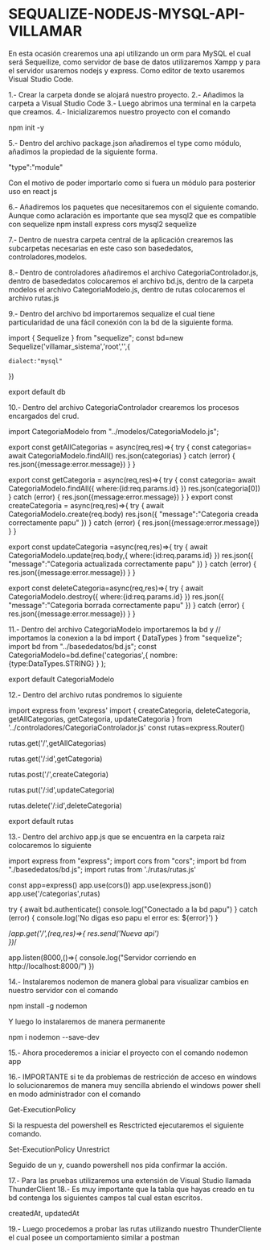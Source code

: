 # SEQUALIZE-NODEJS-MYSQL-API-VILLAMAR
 
En esta ocasión crearemos una api utilizando un orm para MySQL el cual será Sequeilize, como servidor de base de datos utilizaremos Xampp y para el servidor usaremos nodejs y express. Como editor de texto usaremos Visual Studio Code.

1.- Crear la carpeta donde se alojará nuestro proyecto.
2.- Añadimos la carpeta a Visual Studio Code
3.- Luego abrimos una terminal en la carpeta que creamos.
4.- Inicializaremos nuestro proyecto con el comando

npm init -y

5.- Dentro del archivo package.json añadiremos el type como módulo, añadimos la propiedad de la siguiente forma.

"type":"module"

Con el motivo de poder importarlo como si fuera un módulo para posterior uso en react js

6.- Añadiremos los paquetes que necesitaremos con el siguiente comando. Aunque como aclaración es importante que sea mysql2 que es compatible con sequelize
npm install express cors mysql2 sequelize

7.- Dentro de nuestra carpeta central de la aplicación crearemos las subcarpetas necesarias en este caso son basededatos, controladores,modelos.

8.- Dentro de controladores añadiremos el archivo CategoriaControlador.js, dentro de basededatos colocaremos el archivo bd.js, dentro de la carpeta modelos el archivo CategoriaModelo.js, dentro de rutas colocaremos el archivo rutas.js

9.- Dentro del archivo bd importaremos sequalize el cual tiene particularidad de una fácil conexión con la bd de la siguiente forma.

import { Sequelize } from "sequelize";
const bd=new Sequelize('villamar_sistema','root','',{
    
    dialect:"mysql"

})


export default db

10.- Dentro del archivo CategoriaControlador crearemos los procesos encargados del crud.

import CategoriaModelo from "../modelos/CategoriaModelo.js";

export const getAllCategorias = async(req,res)=>{
    try {
        const categorias= await CategoriaModelo.findAll()
        res.json(categorias)
    } catch (error) {
        res.json({message:error.message})
    }
}


export const getCategoria = async(req,res)=>{
    try {
        const categoria= await CategoriaModelo.findAll({
            where:{id:req.params.id}
        })
        res.json(categoria[0])
    } catch (error) {
        res.json({message:error.message})
    }
}
export const createCategoria = async(req,res)=>{
    try {
          await CategoriaModelo.create(req.body)
          res.json({
              "message":"Categoria creada correctamente papu"
          })
        } catch (error) {
        res.json({message:error.message})
    }
}

export const updateCategoria =async(req,res)=>{
     try {
       await  CategoriaModelo.update(req.body,{
             where:{id:req.params.id}
         })
         res.json({
            "message":"Categoria actualizada correctamente papu"
        })
     } catch (error) {
        res.json({message:error.message})
     }
}


export const deleteCategoria=async(req,res)=>{
    try {
       await CategoriaModelo.destroy({
            where:{id:req.params.id}
        })
        res.json({
            "message":"Categoria borrada correctamente papu"
        })
    } catch (error) {
        res.json({message:error.message})
    }
}


11.- Dentro del archivo CategoriaModelo importaremos la bd y
// importamos la conexion a la bd
import { DataTypes } from "sequelize";
import bd from "../basededatos/bd.js";
const CategoriaModelo=bd.define('categorias',{
   nombre:{type:DataTypes.STRING}
} 
);

export default CategoriaModelo

12.- Dentro del archivo rutas pondremos lo siguiente


import express from 'express'
import { createCategoria, deleteCategoria, getAllCategorias, getCategoria, updateCategoria } from '../controladores/CategoriaControlador.js'
const rutas=express.Router()

rutas.get('/',getAllCategorias)

rutas.get('/:id',getCategoria)

rutas.post('/',createCategoria)

rutas.put('/:id',updateCategoria)

rutas.delete('/:id',deleteCategoria)

export default rutas


13.- Dentro del archivo app.js que se encuentra en la carpeta raiz colocaremos lo siguiente


import express from "express";
import cors from "cors";
import bd from "./basededatos/bd.js";
import rutas from './rutas/rutas.js'

const app=express()
app.use(cors())
app.use(express.json())
app.use('/categorias',rutas)

try {
    await bd.authenticate()
    console.log("Conectado a la bd papu")
} catch (error) {
    console.log('No digas eso papu el error es: ${error}')
}

/*app.get('/',(req,res)=>{
  res.send('Nueva api')  
})*/

app.listen(8000,()=>{
    console.log("Servidor corriendo en http://localhost:8000/")
})

14.- Instalaremos nodemon de manera global para visualizar cambios en nuestro servidor con el comando 

npm install -g nodemon

Y luego lo instalaremos de manera permanente 

npm i nodemon --save-dev   

15.- Ahora procederemos a iniciar el proyecto con el comando nodemon app

16.- IMPORTANTE si te da problemas de restricción de acceso en windows lo solucionaremos de manera muy sencilla abriendo el windows power shell en modo administrador   con el comando

Get-ExecutionPolicy    

Si la respuesta del powershell es Resctricted ejecutaremos el siguiente comando.

Set-ExecutionPolicy Unrestrict

Seguido de un y, cuando powershell nos pida confirmar la acción.

17.- Para las pruebas utilizaremos una extensión de Visual Studio llamada ThunderClient
18.- Es muy importante que la tabla que hayas creado en tu bd contenga los siguientes campos tal cual estan escritos.

createdAt, updatedAt

19.- Luego procedemos a probar las rutas utilizando nuestro ThunderCliente el cual posee un comportamiento similar a postman
